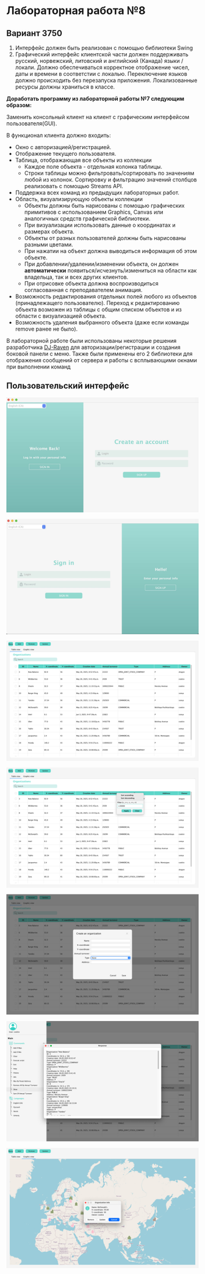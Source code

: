# Лабораторная работа №8
## Вариант 3750

1. Интерфейс должен быть реализован с помощью библиотеки Swing 
2. Графический интерфейс клиентской части должен поддерживать русский, норвежский, литовский и английский (Канада) языки / локали. 
Должно обеспечиваться корректное отображение чисел, даты и времени в соответстии с локалью. Переключение языков должно происходить без перезапуска приложения. Локализованные ресурсы должны храниться в классе.

**Доработать программу из лабораторной работы №7 следующим образом:**

Заменить консольный клиент на клиент с графическим интерфейсом пользователя(GUI).

В функционал клиента должно входить:
- Окно с авторизацией/регистрацией.
- Отображение текущего пользователя.
- Таблица, отображающая все объекты из коллекции
    - Каждое поле объекта - отдельная колонка таблицы.
    - Строки таблицы можно фильтровать/сортировать по значениям любой из колонок. Сортировку и фильтрацию значений столбцов реализовать с помощью Streams API. 
- Поддержка всех команд из предыдущих лабораторных работ.
- Область, визуализирующую объекты коллекции
    - Объекты должны быть нарисованы с помощью графических примитивов с использованием Graphics, Canvas или аналогичных средств графической библиотеки.
    - При визуализации использовать данные о координатах и размерах объекта.
    - Объекты от разных пользователей должны быть нарисованы разными цветами.
    - При нажатии на объект должна выводиться информация об этом объекте.
    - При добавлении/удалении/изменении объекта, он должен **автоматически** появиться/исчезнуть/измениться  на области как владельца, так и всех других клиентов.
    - При отрисовке объекта должна воспроизводиться согласованная с преподавателем анимация.
- Возможность редактирования отдельных полей любого из объектов (принадлежащего пользователю). Переход к редактированию объекта возможен из таблицы с общим списком объектов и из области с визуализацией объекта.
- Возможность удаления выбранного объекта (даже если команды remove ранее не было).

В лабораторной работе были использованы некоторые решения разработчика [DJ-Raven](https://github.com/DJ-Raven)
для авторизации/регистрации и создания боковой панели с меню. 
Также были применены его 2 библиотеки для отображения сообщений от сервера и работы с всплывающими окнами при выполнении команд

## Пользовательский интерфейс

![image](https://raw.githubusercontent.com/LunarSonic/programming_lab8/main/userInterface/image1.jpg)

![image](https://raw.githubusercontent.com/LunarSonic/programming_lab8/main/userInterface/image2.jpg)

![image](https://raw.githubusercontent.com/LunarSonic/programming_lab8/main/userInterface/image3.jpg)

![image](https://raw.githubusercontent.com/LunarSonic/programming_lab8/main/userInterface/image4.jpg)

![image](https://raw.githubusercontent.com/LunarSonic/programming_lab8/main/userInterface/image5.jpg)

![image](https://raw.githubusercontent.com/LunarSonic/programming_lab8/main/userInterface/image6.jpg)

![image](https://raw.githubusercontent.com/LunarSonic/programming_lab8/main/userInterface/image7.jpg)


